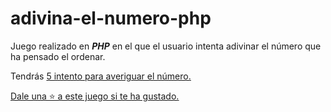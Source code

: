 # adivina-el-numero-php

Juego realizado en ***PHP*** en el que el usuario intenta adivinar el número que ha pensado el ordenar. 

Tendrás <u>5 intento<u> para averiguar el número.

Dale una ⭐ a este juego si te ha gustado.
